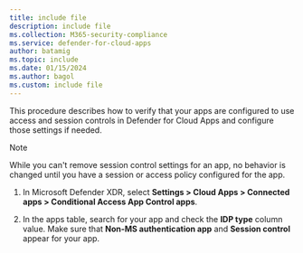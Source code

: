 ```yaml
---
title: include file
description: include file
ms.collection: M365-security-compliance
ms.service: defender-for-cloud-apps
author: batamig
ms.topic: include
ms.date: 01/15/2024
ms.author: bagol
ms.custom: include file
---
```


This procedure describes how to verify that your apps are configured to use access and session controls in Defender for Cloud Apps and configure those settings if needed.

> [!NOTE]
> While you can't remove session control settings for an app, no behavior is changed until you have a session or access policy configured for the app.
>

1. In Microsoft Defender XDR, select **Settings > Cloud Apps > Connected apps > Conditional Access App Control apps**.

1. In the apps table, search for your app and check the **IDP type** column value. Make sure that **Non-MS authentication app** and **Session control** appear for your app.
